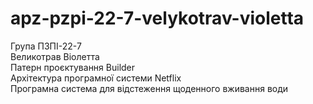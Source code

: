 # apz-pzpi-22-7-velykotrav-violetta

Група ПЗПІ-22-7  
Великотрав Віолетта  
Патерн проєктування Builder  
Архітектура програмної системи Netflix  
Програмна система для відстеження щоденного вживання води
